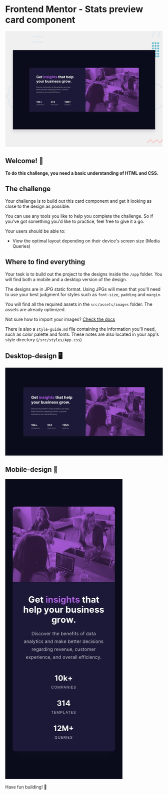 # Frontend Mentor - Stats preview card component

![Design preview for the Stats preview card component coding challenge](./design/desktop-preview.jpg)

## Welcome! 👋

**To do this challenge, you need a basic understanding of HTML and CSS.**

## The challenge

Your challenge is to build out this card component and get it looking as close to the design as possible.

You can use any tools you like to help you complete the challenge. So if you've got something you'd like to practice, feel free to give it a go.

Your users should be able to:

- View the optimal layout depending on their device's screen size (Media Queries)

## Where to find everything

Your task is to build out the project to the designs inside the `/app` folder. You will find both a mobile and a desktop version of the design.

The designs are in JPG static format. Using JPGs will mean that you'll need to use your best judgment for styles such as `font-size`, `padding` and `margin`.

You will find all the required assets in the `src/assets/images` folder. The assets are already optimized.

Not sure how to import your images? [Check the docs](https://create-react-app.dev/docs/adding-images-fonts-and-files/)

There is also a `style-guide.md` file containing the information you'll need, such as color palette and fonts. These notes are also located in your app's style directory (`/src/styles/App.css`)

## Desktop-design 🖥️

![Desktop Design](./design/desktop-design.jpg)

## Mobile-design 📱

![Mobile Design](./design/mobile-design.jpg)

Have fun building! 🚀
